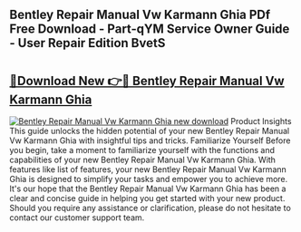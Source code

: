 ## Bentley Repair Manual Vw Karmann Ghia PDf Free Download - Part-qYM Service Owner Guide - User Repair Edition BvetS

# <h2><a href="http://bc46136.oget.top/?id=Bentley+Repair+Manual+Vw+Karmann+Ghia">🔗Download New 👉🔴 Bentley Repair Manual Vw Karmann Ghia</a></h2>

[![Bentley Repair Manual Vw Karmann Ghia new download](https://i.imgur.com/5g1atiW.png)](http://bc46136.oget.top/?id=Bentley+Repair+Manual+Vw+Karmann+Ghia)
Product Insights This guide unlocks the hidden potential of your new Bentley Repair Manual Vw Karmann Ghia with insightful tips and tricks. Familiarize Yourself Before you begin, take a moment to familiarize yourself with the functions and capabilities of your new Bentley Repair Manual Vw Karmann Ghia. With features like list of features, your new Bentley Repair Manual Vw Karmann Ghia is designed to simplify your tasks and empower you to achieve more. It's our hope that the Bentley Repair Manual Vw Karmann Ghia has been a clear and concise guide in helping you get started with your new product. Should you require any assistance or clarification, please do not hesitate to contact our customer support team.
